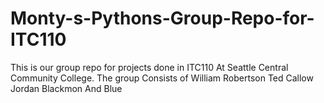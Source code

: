 # Monty-s-Pythons-Group-Repo-for-ITC110
This is our group repo for projects done in ITC110 At Seattle Central Community College. 
The group Consists of 
William Robertson
Ted Callow 
Jordan Blackmon
And Blue
